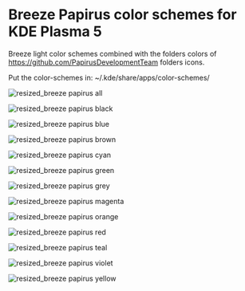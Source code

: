 # Breeze Papirus color schemes for KDE Plasma 5
Breeze light color schemes combined with the folders colors of https://github.com/PapirusDevelopmentTeam folders icons. 

Put the color-schemes in: ~/.kde/share/apps/color-schemes/

![resized_breeze papirus all](https://user-images.githubusercontent.com/38332358/38721218-8da752ba-3ef9-11e8-9c09-7360909afcbb.jpg)

![resized_breeze papirus black](https://user-images.githubusercontent.com/38332358/38721220-8ea096fe-3ef9-11e8-8f78-62d3a40bbaca.png)

![resized_breeze papirus blue](https://user-images.githubusercontent.com/38332358/38721221-8f11491c-3ef9-11e8-9228-95e45a5f3034.png)

![resized_breeze papirus brown](https://user-images.githubusercontent.com/38332358/38721222-8f8f7d82-3ef9-11e8-8e94-a5ba7183f98d.png)

![resized_breeze papirus cyan](https://user-images.githubusercontent.com/38332358/38721223-9012f2b6-3ef9-11e8-9edb-644357fadec1.png)

![resized_breeze papirus green](https://user-images.githubusercontent.com/38332358/38721225-90996b98-3ef9-11e8-83b8-b14e37fd2a25.png)

![resized_breeze papirus grey](https://user-images.githubusercontent.com/38332358/38721226-911dc71c-3ef9-11e8-8efb-bddf499113aa.png)

![resized_breeze papirus magenta](https://user-images.githubusercontent.com/38332358/38721228-919e6f02-3ef9-11e8-8c35-1eeb26f1f357.png)

![resized_breeze papirus orange](https://user-images.githubusercontent.com/38332358/38721229-9213f966-3ef9-11e8-9b5f-78a4dd0719a8.png)

![resized_breeze papirus red](https://user-images.githubusercontent.com/38332358/38721230-927115e2-3ef9-11e8-8727-e0c8c1d98f61.png)

![resized_breeze papirus teal](https://user-images.githubusercontent.com/38332358/38721231-92d99d38-3ef9-11e8-816d-9ec7acd0fa9a.png)

![resized_breeze papirus violet](https://user-images.githubusercontent.com/38332358/38721232-932941e4-3ef9-11e8-825f-1fe31212c9ab.png)

![resized_breeze papirus yellow](https://user-images.githubusercontent.com/38332358/38721233-93705552-3ef9-11e8-813a-5a782892a1cc.png)
